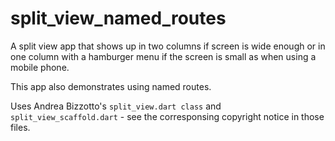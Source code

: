 # split_view_named_routes

A split view app that shows up in two columns if screen is wide enough or
in one column with a hamburger menu if the screen is small as when using 
a mobile phone.

This app also demonstrates using named routes.

Uses Andrea Bizzotto's `split_view.dart class` and
`split_view_scaffold.dart` - see the corresponsing copyright notice in
those files.
